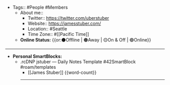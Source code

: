 - Tags:: #People #Members
    - About me::
        - Twitter:: https://twitter.com/uberstuber
        - Website:: https://jamesstuber.com/
        - Location:: #Seattle
        - Time Zone:: #[[Pacific Time]]
    - **Online Status:**  {{or:⚫️Offline | 🟠Away | 🟡On & Off | 🟢Online}}
- ---
- **Personal SmartBlocks:**
    - .rcDNP jstuber — Daily Notes Template #42SmartBlock #roam/templates
        - [[James Stuber]] {{word-count}}
        - ---
